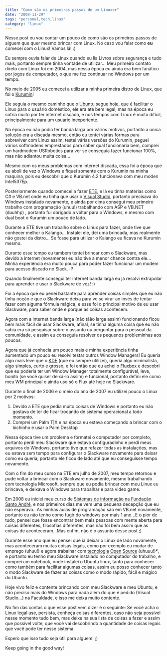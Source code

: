 ```yaml
---
title: "Como são os primeiros passos de um Linuxer"
date: "2008-11-29"
tags: "personal,tech,linux"
category: "linux"
---
```


Nesse post eu vou contar um pouco de como são os primeiros passos de
alguem que quer mesmo brincar com Linux. No caso vou falar como **eu**
comecei com o Linux! Vamos lá! :)

Eu sempre ouvia falar de Linux quando eu lia Livros sobre segurança e
tudo mais, portanto sempre tinha vontade de utilizar... Meu primeiro
contato direto com Linux foi em 2004, mas nessa época eu ainda era bem
fanático por jogos de computador, o que me fez continuar no Windows
por um tempo.

No meio de 2005 eu comecei a utilizar a minha primeira distro de Linux,
que foi o [Kurumin](http://www.gdhpress.com.br/kurumin/ "Kurumin")!

Ele seguia o mesmo caminho que o [Ubuntu](http://www.ubuntu.com)
segue hoje, que é facilitar o Linux para o usuário
doméstico, ele era até bem legal, mas na época eu sofria muito por ter
internet discada, e nos tempos com Linux é muito difícil,
principalmente para um usuário inexperiente.

Na época eu não podia ter banda larga por vários motivos, portanto a
única solução era a discada mesmo, então eu tentei várias formas para
sobreviver com Linux assim, testei várias versões do Kurumin, peguei
vários softmodens emprestados para saber qual funcionaria bem, comprei
um hardmodem USRobotics para ver se conseguia fazer funcionar 100%,
mas não adiantou muita coisa...

Mesmo com os meus problemas com internet discada, essa foi a época que
eu aboli de vez o Windows e fiquei somente com o Kurumin na minha
maquina, pois eu descobri que o Kurumin 4.2 funcionava com meu moden
Intel537Ep.

Posteriormente quando comecei a fazer
[ETE](http://www.centropaulasouza.sp.gov.br/Ete/Escolas/Metrop_Sao_Paulo/Diadema_ETEC_Diadema.html),
e lá eu tinha matérias como C# e VB.net onde eu tinha que usar o
[Visual Studio](http://msdn.microsoft.com/en-us/vstudio/default.aspx),
portanto precisava do Windows instalado novamente, e
ainda por cima consegui meu primeiro trabalho com programação (uhuu!)
trabalhando com ASP e VB.NET (duuhhp) , portanto fui obrigado a
voltar para o Windows, e mesmo com dual boot o Kurumin um pouco de
lado.

Durante a ETE tive um trabalho sobre o Linux para fazer, onde tive que
conhecer melhor o Kalango... Instalei ele, dei uma brincada, mas
realmente não gostei da distro... Se fosse para utilizar o Kalango eu
ficava no Kurumin mesmo.

Durante esse tempo eu tambem tentei brincar com o Slackware, mas
devido a internet (novamente) eu não tive a menor chance contra
ele... Minha experiência era muito pouca para poder fazer funcionar um
modem para acesso discado no Slack. :P

Quando finalmente consegui ter internet banda larga eu já resolvi
extrapolar para aprender e usar o Slackware de vez! :)

Foi a época que eu penei bastante para aprender coisas simples que eu
não tinha noção e que o Slackware deixa para vc se virar ao invés de
tentar fazer com alguma fórmula mágica, e esse foi o principal motivo
de eu usar Slackware, para saber onde e porque as coisas acontecem.

Agora com a internet banda larga (não tãão larga assim)
funcionando ficou bem mais fácil de usar Slackware, afinal, se tinha
alguma coisa que eu não sabia era só pesquisar sobre o assunto ou
perguntar para o pessoal da comunidade, e assim eu conseguia resolver
os pequenos probleminhas aos poucos.

Agora que já conhecia um pouco mais e minha experiência tinha
aumentado um pouco eu resolvi testar outros Window Managers! Eu queria
algo mais leve que o [KDE](http://www.kde.org/ "KDE official page")
(que eu sempre utilizei), queria algo minimalista, algo simples, curto
e grosso, e foi então que eu achei o [Fluxbox](http://fluxbox.org/)
e descobri que eu poderia ter um Window
Manager totalmente configurável, leve, bonito (se você quiser
deixá-lo assim) e funcional, portanto defini ele como meu WM
principal e ainda uso só o Flux até hoje no Slackware.

Durante o final de 2006 e o meio do ano de 2007 eu utilizei pouco o
Linux por 2 motivos:

1. Devido a ETE que pedia muito coisas de Windows e portanto eu não gostava de ter de ficar trocando de sistema operacional a todo momento.
2. Comprei um Palm T|X e na época eu estava começando a brincar com o bichinho e usar o Palm Desktop

Nessa época tive um problema e formatei o computador por completo,
portanto perdi meu Slackware que estava configuradinho e perdi meus
arquivos do Windows, portanto tive que refazer todas as instalações,
mas eu estava sem tempo para configurar o Slackware novamente para
deixar como eu queria, portanto ele ficou de lado até que eu
conseguisse tempo novamente.

Com o fim do meu curso na ETE em julho de 2007, meu tempo retornou e
pude voltar a brincar com o Slackware novamente, mesmo trabalhando com
tecnologia Microsoft, sempre que eu podia brincar com meu Linux eu
brincava, e deixava o Windows para trabalhar e para video game.

Em 2008 eu iniciei meu curso de
[Sistemas de informação na Fundação Santo André](http://www.fsa.br/conteudo/index.asp?c=2&amp;s=13&amp;ss=185),
e nos primeiros dias me vem uma pequena decepção que eu não
esperava...As minhas aulas de programação são em VB.net novamente,
portanto eu não tenho como fugir do windows por mais 1 ano...E o pior
de tudo, pensei que fosse encontrar bem mais pessoas com mente aberta
para coisas diferentes, filosofias diferentes, mas não foi bem assim
que as coisas de aconteceram...Mas enfim, não é o assunto desse post
;)

Durante esse ano que eu pensei que ia deixar o Linux de lado
novamente, mas aconteceram muitas coisas legais, como por exemplo eu
mudar de emprego (uhuu!) e agora trabalhar com
[tecnologia](http://www.rubyonrails.org/ "Ruby On Rails")
[Open](http://www.ruby-lang.org/en/ "Ruby")
[Source](http://www.php.net/ "PHP") (uhuuu!)², e portanto eu tenho
meu Slackware instalado no computador do trabalho, e comprei um
notebook, onde instalei o Ubuntu linux, tanto para conhecer como
também para facilitar algumas coisas, assim eu posso conhecer tanto o
modo Slackware de fazer as coisas como o modo rápido, fácil e mágico
do Ubuntu.

Hoje vivo feliz e contente brincando com meu Slackware e meu Ubuntu, e
não preciso mais do Windows para nada além do que é pedido (Visual
Studio...) na Faculdade, e isso me deixa muito contente.

No fim das contas o que esse post vem dizer é o seguinte: Se você acha
o Linux legal use, persista, conheça coisas diferentes, caso não seja
possível nesse momento tudo bem, mas deixe na sua lista de coisas a
fazer e assim que possível volte, que você vai descobrindo a
quantidade de coisas legais que você pode ter nesse sistema.

Espero que isso tudo seja útil para alguem! ;)

Keep going in the good way!
